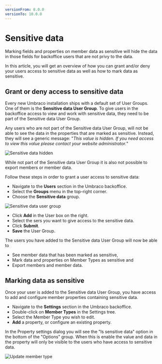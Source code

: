 ```yaml
---
versionFrom: 8.0.0
versionTo: 10.0.0
---
```


# Sensitive data

Marking fields and properties on member data as sensitive will hide the data in those fields for backoffice users that are not privy to the data.

In this article, you will get an overview of how you can grant and/or deny your users access to sensitive data as well as how to mark data as sensitive.

## Grant or deny access to sensitive data

Every new Umbraco installation ships with a default set of User Groups. One of them is the **Sensitive data User Group**. To give users in the backoffice access to view and work with sensitive data, they need to be part of the Sensitive data User Group.

Any users who are not part of the Sensitive data User Group, will not be able to see the data in the properties that are marked as sensitive. Instead, they will see a generic message: "*This value is hidden. If you need access to view this value please contact your website administrator.*"

![Sensitive data hidden](images/sensitive-data-hidden-v8.png)

While not part of the Sensitive data User Group it is also not possible to export members or member data.

Follow these steps in order to grant a user access to sensitive data:

* Navigate to the **Users** section in the Umbraco backoffice.
* Select the **Groups** menu in the top-right corner.
* Choose the **Sensitive data** group.

![Sensitive data user group](images/sensitive-data-user-group-v8.png)

* Click **Add** in the User box on the right.
* Select the sers you want to give access to the sensitive data.
* Click **Submit**.
* **Save** the User Group.

The users you have added to the Sensitive data User Group will now be able to

* See member data that has been marked as sensitive,
* Mark data and properties on Member Types as sensitive and
* Export members and member data.

## Marking data as sensitive

Once your user is added to the Sensitive data User Group, you have access to add and configure member properties containing sensitive data.

* Navigate to the **Settings** section in the Umbraco backoffice.
* Double-click on **Member Types** in the Settings tree.
* Select the Member Type you wish to edit.
* **Add** a property, or configure an existing property.

In the Property settings dialog you will see the "Is sensitive data" option in the bottom of the "Options" group. When this is enable the value and data in the property will only be visible to the users who have access to sensitive data.

![Update member type](images/update-member-type-v8.png)



